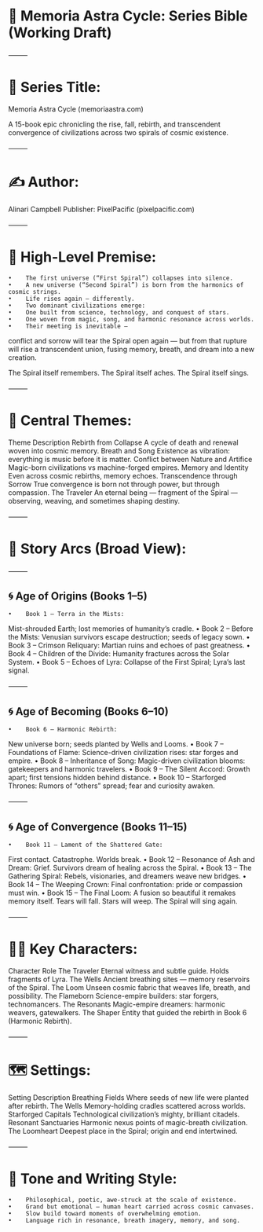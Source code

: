# 📖 Memoria Astra Cycle: Series Bible (Working Draft)

⸻

# 🌌 Series Title:

Memoria Astra Cycle
(memoriaastra.com)

A 15-book epic chronicling the rise, fall, rebirth, and transcendent convergence of civilizations across two spirals of cosmic existence.

⸻

# ✍️ Author:

Alinari Campbell
Publisher: PixelPacific (pixelpacific.com)

⸻

# 📜 High-Level Premise:
    •    The first universe (“First Spiral”) collapses into silence.
    •    A new universe (“Second Spiral”) is born from the harmonics of cosmic strings.
    •    Life rises again — differently.
    •    Two dominant civilizations emerge:
    •    One built from science, technology, and conquest of stars.
    •    One woven from magic, song, and harmonic resonance across worlds.
    •    Their meeting is inevitable —
    
conflict and sorrow will tear the Spiral open again —
but from that rupture will rise a transcendent union,
fusing memory, breath, and dream into a new creation.

The Spiral itself remembers.
The Spiral itself aches.
The Spiral itself sings.

⸻

# 🧵 Central Themes:

Theme    Description
Rebirth from Collapse    A cycle of death and renewal woven into cosmic memory.
Breath and Song    Existence as vibration: everything is music before it is matter.
Conflict between Nature and Artifice    Magic-born civilizations vs machine-forged empires.
Memory and Identity    Even across cosmic rebirths, memory echoes.
Transcendence through Sorrow    True convergence is born not through power, but through compassion.
The Traveler    An eternal being — fragment of the Spiral — observing, weaving, and sometimes shaping destiny.


⸻

# 🧩 Story Arcs (Broad View):

⸻

## 🌀 Age of Origins (Books 1–5)
    •    Book 1 – Terra in the Mists:
Mist-shrouded Earth; lost memories of humanity’s cradle.
    •    Book 2 – Before the Mists:
Venusian survivors escape destruction; seeds of legacy sown.
    •    Book 3 – Crimson Reliquary:
Martian ruins and echoes of past greatness.
    •    Book 4 – Children of the Divide:
Humanity fractures across the Solar System.
    •    Book 5 – Echoes of Lyra:
Collapse of the First Spiral; Lyra’s last signal.

⸻

## 🌀 Age of Becoming (Books 6–10)
    •    Book 6 – Harmonic Rebirth:
New universe born; seeds planted by Wells and Looms.
    •    Book 7 – Foundations of Flame:
Science-driven civilization rises: star forges and empire.
    •    Book 8 – Inheritance of Song:
Magic-driven civilization blooms: gatekeepers and harmonic travelers.
    •    Book 9 – The Silent Accord:
Growth apart; first tensions hidden behind distance.
    •    Book 10 – Starforged Thrones:
Rumors of “others” spread; fear and curiosity awaken.

⸻

## 🌀 Age of Convergence (Books 11–15)
    •    Book 11 – Lament of the Shattered Gate:
First contact. Catastrophe. Worlds break.
    •    Book 12 – Resonance of Ash and Dream:
Grief. Survivors dream of healing across the Spiral.
    •    Book 13 – The Gathering Spiral:
Rebels, visionaries, and dreamers weave new bridges.
    •    Book 14 – The Weeping Crown:
Final confrontation: pride or compassion must win.
    •    Book 15 – The Final Loom:
A fusion so beautiful it remakes memory itself.
Tears will fall. Stars will weep.
The Spiral will sing again.

⸻

# 🧙‍♂️ Key Characters:

Character    Role
The Traveler    Eternal witness and subtle guide. Holds fragments of Lyra.
The Wells    Ancient breathing sites — memory reservoirs of the Spiral.
The Loom    Unseen cosmic fabric that weaves life, breath, and possibility.
The Flameborn    Science-empire builders: star forgers, technomancers.
The Resonants    Magic-empire dreamers: harmonic weavers, gatewalkers.
The Shaper    Entity that guided the rebirth in Book 6 (Harmonic Rebirth).


⸻

# 🗺️ Settings:

Setting    Description
Breathing Fields    Where seeds of new life were planted after rebirth.
The Wells    Memory-holding cradles scattered across worlds.
Starforged Capitals    Technological civilization’s mighty, brilliant citadels.
Resonant Sanctuaries    Harmonic nexus points of magic-breath civilization.
The Loomheart    Deepest place in the Spiral; origin and end intertwined.


⸻

# 🧠 Tone and Writing Style:
    •    Philosophical, poetic, awe-struck at the scale of existence.
    •    Grand but emotional — human heart carried across cosmic canvases.
    •    Slow build toward moments of overwhelming emotion.
    •    Language rich in resonance, breath imagery, memory, and song.

